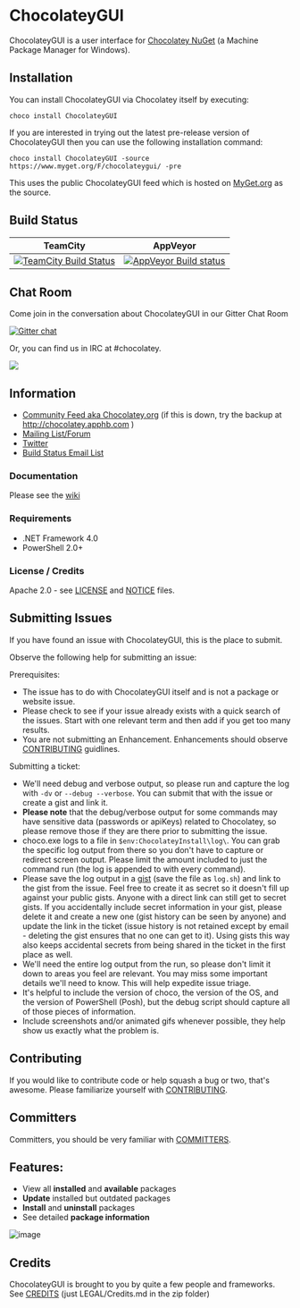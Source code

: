 # ChocolateyGUI
ChocolateyGUI is a user interface for [Chocolatey NuGet](http://chocolatey.org) (a Machine Package Manager for Windows).

## Installation
You can install ChocolateyGUI via Chocolatey itself by executing:
 
```choco install ChocolateyGUI```

If you are interested in trying out the latest pre-release version of ChocolateyGUI then you can use the following installation command:

```choco install ChocolateyGUI -source https://www.myget.org/F/chocolateygui/ -pre```

This uses the public ChocolateyGUI feed which is hosted on [MyGet.org](https://www.myget.org) as the source.

## Build Status

TeamCity  | AppVeyor
------------- | -------------
[![TeamCity Build Status](http://img.shields.io/teamcity/codebetter/bt613.svg)](http://teamcity.codebetter.com/viewType.html?buildTypeId=bt613) | [![AppVeyor Build status](https://ci.appveyor.com/api/projects/status/t7p3ywv3msu5ahl7/branch/develop?svg=true)](https://ci.appveyor.com/project/chocolatey/chocolateygui/branch/develop)


## Chat Room

Come join in the conversation about ChocolateyGUI in our Gitter Chat Room

[![Gitter chat](https://badges.gitter.im/chocolatey/ChocolateyGUI.png)](https://gitter.im/chocolatey/ChocolateyGUI)

Or, you can find us in IRC at #chocolatey.

<a href="https://zenhub.io"><img src="https://raw.githubusercontent.com/ZenHubIO/support/master/zenhub-badge.png"></a>

## Information

 * [Community Feed aka Chocolatey.org](https://chocolatey.org) (if this is down, try the backup at http://chocolatey.apphb.com )
 * [Mailing List/Forum](http://groups.google.com/group/chocolateygui)
 * [Twitter](https://twitter.com/chocolateynuget)
 * [Build Status Email List](http://groups.google.com/group/chocolatey-build-status)

### Documentation
Please see the [wiki](https://github.com/chocolatey/chocolateygui/wiki)

### Requirements
* .NET Framework 4.0
* PowerShell 2.0+

### License / Credits
Apache 2.0 - see [LICENSE](https://github.com/chocolatey/chocolateygui/blob/develop/LICENSE) and [NOTICE](https://github.com/chocolatey/chocolateygui/blob/develop/NOTICE) files.

## Submitting Issues

If you have found an issue with ChocolateyGUI, this is the place to submit. 

Observe the following help for submitting an issue:

Prerequisites:

 * The issue has to do with ChocolateyGUI itself and is not a package or website issue.
 * Please check to see if your issue already exists with a quick search of the issues. Start with one relevant term and then add if you get too many results.
 * You are not submitting an Enhancement. Enhancements should observe [CONTRIBUTING](https://github.com/chocolatey/chocolateygui/blob/develop/CONTRIBUTING.md) guidlines.

Submitting a ticket:

 * We'll need debug and verbose output, so please run and capture the log with `-dv` or `--debug --verbose`. You can submit that with the issue or create a gist and link it.
 * **Please note** that the debug/verbose output for some commands may have sensitive data (passwords or apiKeys) related to Chocolatey, so please remove those if they are there prior to submitting the issue.
 * choco.exe logs to a file in `$env:ChocolateyInstall\log\`. You can grab the specific log output from there so you don't have to capture or redirect screen output. Please limit the amount included to just the command run (the log is appended to with every command).
 * Please save the log output in a [gist](https://gist.github.com) (save the file as `log.sh`) and link to the gist from the issue. Feel free to create it as secret so it doesn't fill up against your public gists. Anyone with a direct link can still get to secret gists. If you accidentally include secret information in your gist, please delete it and create a new one (gist history can be seen by anyone) and update the link in the ticket (issue history is not retained except by email - deleting the gist ensures that no one can get to it). Using gists this way also keeps accidental secrets from being shared in the ticket in the first place as well.
 * We'll need the entire log output from the run, so please don't limit it down to areas you feel are relevant. You may miss some important details we'll need to know. This will help expedite issue triage.
 * It's helpful to include the version of choco, the version of the OS, and the version of PowerShell (Posh), but the debug script should capture all of those pieces of information.
 * Include screenshots and/or animated gifs whenever possible, they help show us exactly what the problem is.

## Contributing

If you would like to contribute code or help squash a bug or two, that's awesome. Please familiarize yourself with [CONTRIBUTING](https://github.com/chocolatey/chocolateygui/blob/develop/CONTRIBUTING.md).

## Committers

Committers, you should be very familiar with [COMMITTERS](https://github.com/chocolatey/chocolateygui/blob/develop/COMMITTERS.md).

## Features:
* View all **installed** and **available** packages
* **Update** installed but outdated packages
* **Install** and **uninstall** packages
* See detailed **package information**

![image](https://cloud.githubusercontent.com/assets/1271146/4349077/4a3e3cbc-41a7-11e4-8806-63048ea626f3.png)

## Credits

ChocolateyGUI is brought to you by quite a few people and frameworks. See [CREDITS](https://github.com/chocolatey/chocolateygui/blob/develop/docs/legal/CREDITS.md) (just LEGAL/Credits.md in the zip folder)
